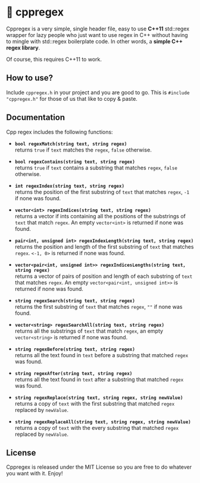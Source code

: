 # 🦙 cppregex
Cppregex is a very simple, single header file, easy to use **C++11** std::regex
wrapper for lazy people who just want to use regex in C++ without having to
mingle with std::regex boilerplate code. In other words, a
**simple C++ regex library**.

Of course, this requires C++11 to work.

## How to use?
Include `cppregex.h` in your project and you are good to go.
This is `#include "cppregex.h"` for those of us that like to copy & paste.

## Documentation
Cpp regex includes the following functions:

- **`bool regexMatch(string text, string regex)`**
<br>returns `true` if `text` matches the `regex`, `false` otherwise.

- **`bool regexContains(string text, string regex)`**
<br>returns `true` if `text` contains a substring that matches `regex`, `false` otherwise.

- **`int regexIndex(string text, string regex)`**
<br>returns the position of the first substring of `text` that matches `regex`, `-1` if none was found.

- **`vector<int> regexIndices(string text, string regex)`**
<br>returns a vector if ints containing all the positions of the substrings of `text` that match `regex`. An empty 
`vector<int>` is returned if none was found.

- **`pair<int, unsigned int> regexIndexLength(string text, string regex)`**
<br>returns the position and length of the first substring of `text` that matches `regex`. `<-1, 0>` is returned if none was found.

- **`vector<pair<int, unsigned int>> regexIndicesLengths(string text, string regex)`**
<br>returns a vector of pairs of position and length of each substring of `text` that matches `regex`. An empty `vector<pair<int, unsigned int>>` is returned if none was found.

- **`string regexSearch(string text, string regex)`**
<br>returns the first substring of `text` that matches `regex`, `""` if none was found.

- **`vector<string> regexSearchAll(string text, string regex)`**
<br>returns all the substrings of `text` that match `regex`, an empty `vector<string>` is returned if none was found.

- **`string regexBefore(string text, string regex)`**
<br>returns all the text found in `text` before a substring that matched `regex` was found.

- **`string regexAfter(string text, string regex)`**
<br>returns all the text found in `text` after a substring that matched `regex` was found.

- **`string regexReplace(string text, string regex, string newValue)`**
<br>returns a copy of `text` with the first substring that matched `regex` replaced by `newValue`.

- **`string regexReplaceAll(string text, string regex, string newValue)`**
<br>returns a copy of `text` with the every substring that matched `regex` replaced by `newValue`.

## License
Cppregex is released under the MIT License so you are free to do whatever you want with it. Enjoy!
